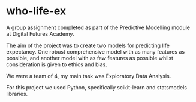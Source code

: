 # who-life-ex

A group assignment completed as part of the Predictive Modelling module at Digital Futures Academy.   

The aim of the project was to create two models for predicting life expectancy. One robust comprehensive model with as many features as possible, and another model with as few features as possible whilst consideration is given to ethics and bias.

We were a team of 4, my main task was Exploratory Data Analysis.

For this project we used Python, specifically scikit-learn and statsmodels libraries.

